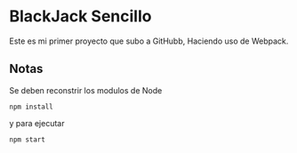 # BlackJack Sencillo
Este es mi primer proyecto que subo a GitHubb,
Haciendo uso de Webpack.
## Notas
Se deben reconstrir los modulos de Node
```
npm install
```
y para ejecutar 
```
npm start
```